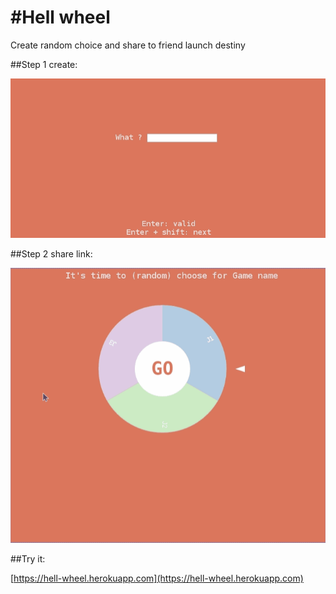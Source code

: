 #Hell wheel
==========

Create random choice and share to friend launch destiny


##Step 1 create:

![Schema](https://raw.githubusercontent.com/julesGoullee/hell-wheel/master/captures/screen_create.gif)


##Step 2 share link:

![Schema](https://raw.githubusercontent.com/julesGoullee/hell-wheel/master/captures/screen_launch.gif)

##Try it:

[https://hell-wheel.herokuapp.com](https://hell-wheel.herokuapp.com)